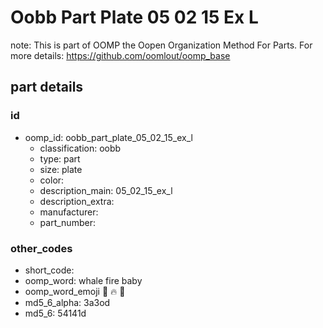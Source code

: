 # Oobb Part Plate 05 02 15 Ex L  

note: This is part of OOMP the Oopen Organization Method For Parts. For more details: https://github.com/oomlout/oomp_base

##  part details





### id
* oomp_id: oobb_part_plate_05_02_15_ex_l
  * classification: oobb
  * type: part
  * size: plate
  * color: 
  * description_main: 05_02_15_ex_l
  * description_extra: 
  * manufacturer: 
  * part_number: 

### other_codes
* short_code: 
* oomp_word: whale fire baby
* oomp_word_emoji :whale: :fire: :baby:
* md5_6_alpha: 3a3od
* md5_6: 54141d